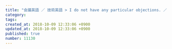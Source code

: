 ```yaml
---
title: "会議英語 ／ 技術英語 > I do not have any particular objections. ／ とくに反対はしません。 2014-02-02"
category: 
tags: 
created_at: 2018-10-09 12:33:06 +0900
updated_at: 2018-10-09 12:33:06 +0900
published: true
number: 11130
---
```



